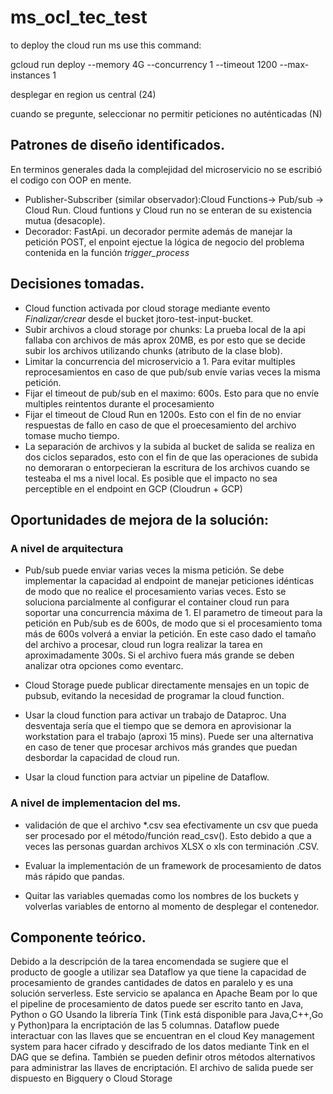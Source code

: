 # ms_ocl_tec_test

to deploy the cloud run ms use this command:

gcloud run deploy --memory 4G --concurrency 1 --timeout 1200 --max-instances 1

desplegar en region us central (24)

cuando se pregunte, seleccionar no permitir peticiones no auténticadas  (N)

## Patrones de diseño identificados.

En terminos generales dada la complejidad del microservicio no se escribió el codigo con OOP en mente.

- Publisher-Subscriber (similar observador):Cloud Functions-> Pub/sub -> Cloud Run. Cloud funtions y Cloud run no se enteran de su existencia mutua (desacople). 
- Decorador: FastApi. un decorador permite además de manejar la petición POST, el enpoint ejectue la lógica de negocio del problema contenida en la función *trigger_process* 

## Decisiones tomadas.
- Cloud function activada por cloud storage mediante evento *Finalizar/crear* desde el bucket jtoro-test-input-bucket.
- Subir archivos a cloud storage por chunks: La prueba local de la api fallaba con archivos de más aprox 20MB, es por esto que se decide subir los archivos utilizando chunks (atributo de la clase blob).
- Limitar la concurrencia del microservicio a 1. Para evitar multiples reprocesamientos en caso de que pub/sub envíe varias veces la misma petición. 
- Fijar el timeout de pub/sub en el maximo: 600s. Esto para que no envíe multiples reintentos durante el procesamiento
- Fijar el timeout de Cloud Run en 1200s. Esto con el fin de no enviar respuestas de fallo en caso de que el proecesamiento del archivo tomase mucho tiempo. 
- La separación de archivos y la subida al bucket de salida se realiza en dos ciclos separados, esto con el fin de que las operaciones de subida no demoraran o entorpecieran la escritura de los archivos cuando se testeaba el ms a nivel local. Es posible que el impacto no sea perceptible en el endpoint en GCP (Cloudrun + GCP)


## Oportunidades de mejora de la solución:

### A nivel de arquitectura

- Pub/sub puede enviar varias veces la misma petición. Se debe implementar la capacidad al endpoint de manejar peticiones idénticas de modo que no realice el procesamiento varias veces. Esto se soluciona parcialmente al configurar el container cloud run para soportar una concurrencia máxima de 1. El parametro de timeout para la petición en Pub/sub es de 600s, de modo que si el procesamiento toma más de 600s volverá a enviar la petición. En este caso dado el tamaño del archivo a procesar, cloud run logra realizar la tarea en aproximadamente 300s. Si el archivo fuera más grande se deben analizar otra opciones como eventarc. 

- Cloud Storage puede publicar directamente mensajes en un topic de pubsub, evitando la necesidad de programar la cloud function. 

- Usar la cloud function para activar un trabajo de Dataproc. Una desventaja sería que el tiempo que se demora en aprovisionar la workstation para el trabajo (aproxi 15 mins). Puede ser una alternativa en caso de tener que procesar archivos más grandes que puedan desbordar la capacidad de cloud run. 

- Usar la cloud function para actviar un pipeline de Dataflow.


### A nivel de implementacion del ms.

- validación de que el archivo *.csv sea efectivamente un csv que pueda ser procesado por el método/función read_csv(). Esto debido a que a veces las personas guardan archivos XLSX o xls con terminación .CSV. 

- Evaluar la implementación de un framework de procesamiento de datos más rápido que pandas. 

- Quitar las variables quemadas como los nombres de los buckets y volverlas variables de entorno al momento de desplegar el contenedor.

## Componente teórico.

Debido a la descripción de la tarea encomendada se sugiere que el producto de google a utilizar sea Dataflow ya que tiene la capacidad de procesamiento de grandes cantidades de datos en paralelo y es una solución serverless. Este servicio se apalanca en Apache Beam por lo que el pipeline de procesamiento de datos puede ser escrito tanto en Java, Python o GO Usando la librería Tink (Tink está disponible para Java,C++,Go y Python)para la encriptación de las 5 columnas. Dataflow puede interactuar con las llaves que se encuentran en el cloud Key management system para hacer cifrado y descifrado de los datos mediante Tink en el DAG que se defina. También se pueden definir otros métodos alternativos para administrar las llaves de encriptación.
El archivo de salida puede ser dispuesto en Bigquery o Cloud Storage


